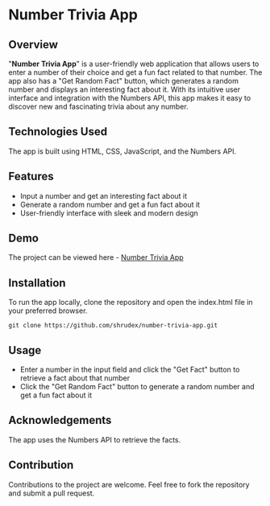 # Number Trivia App
## Overview
"**Number Trivia App**" is a user-friendly web application that allows users to enter a number of their choice and get a fun fact related to that number. The app also has a "Get Random Fact" button, which generates a random number and displays an interesting fact about it.
With its intuitive user interface and integration with the Numbers API, this app makes it easy to discover new and fascinating trivia about any number.

## Technologies Used
The app is built using HTML, CSS, JavaScript, and the Numbers API.

## Features
+ Input a number and get an interesting fact about it
+ Generate a random number and get a fun fact about it
+ User-friendly interface with sleek and modern design
 
## Demo
The project can be viewed here - [Number Trivia App](https://shrudex.github.io/number-trivia-app/)

## Installation
To run the app locally, clone the repository and open the index.html file in your preferred browser.
```
git clone https://github.com/shrudex/number-trivia-app.git
```

## Usage
+ Enter a number in the input field and click the "Get Fact" button to retrieve a fact about that number
+ Click the "Get Random Fact" button to generate a random number and get a fun fact about it

## Acknowledgements
The app uses the Numbers API to retrieve the facts.

## Contribution
Contributions to the project are welcome. Feel free to fork the repository and submit a pull request.
